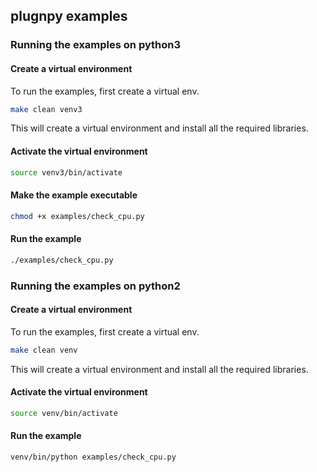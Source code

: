 ## plugnpy examples

### Running the examples on python3

#### Create a virtual environment
To run the examples, first create a virtual env.

```sh
make clean venv3
```

This will create a virtual environment and install all the required libraries.

#### Activate the virtual environment

```sh
source venv3/bin/activate
```
#### Make the example executable

```sh
chmod +x examples/check_cpu.py
```

#### Run the example

```sh
./examples/check_cpu.py
```


### Running the examples on python2

#### Create a virtual environment
To run the examples, first create a virtual env.

```sh
make clean venv
```

This will create a virtual environment and install all the required libraries.

#### Activate the virtual environment

```sh
source venv/bin/activate
```

#### Run the example

```sh
venv/bin/python examples/check_cpu.py
```
